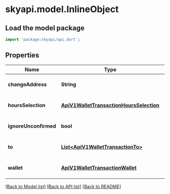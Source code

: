 # skyapi.model.InlineObject

## Load the model package
```dart
import 'package:skyapi/api.dart';
```

## Properties
Name | Type | Description | Notes
------------ | ------------- | ------------- | -------------
**changeAddress** | **String** |  | [optional] [default to null]
**hoursSelection** | [**ApiV1WalletTransactionHoursSelection**](ApiV1WalletTransactionHoursSelection.md) |  | [optional] [default to null]
**ignoreUnconfirmed** | **bool** |  | [optional] [default to null]
**to** | [**List&lt;ApiV1WalletTransactionTo&gt;**](ApiV1WalletTransactionTo.md) |  | [optional] [default to []]
**wallet** | [**ApiV1WalletTransactionWallet**](ApiV1WalletTransactionWallet.md) |  | [optional] [default to null]

[[Back to Model list]](../README.md#documentation-for-models) [[Back to API list]](../README.md#documentation-for-api-endpoints) [[Back to README]](../README.md)


